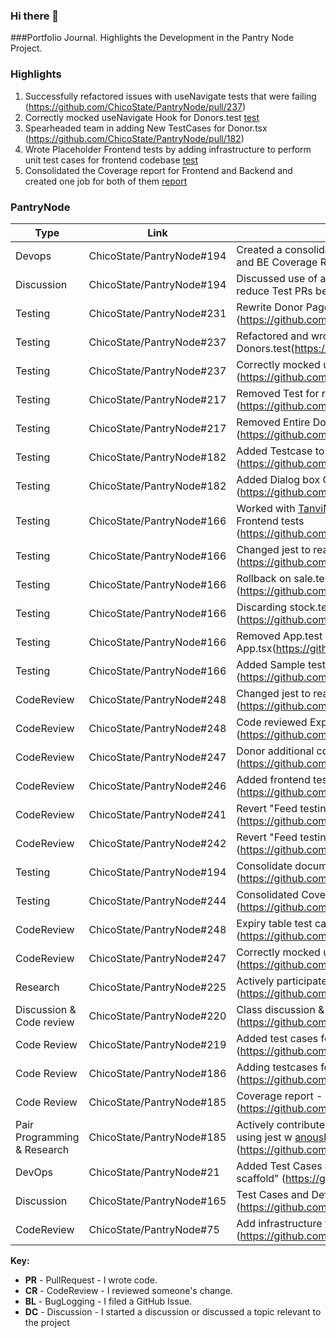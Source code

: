 ### Hi there 👋 
###Portfolio Journal. Highlights the Development in the Pantry Node Project. 
 
### Highlights

1. Successfully refactored  issues with useNavigate tests that were failing (https://github.com/ChicoState/PantryNode/pull/237)
2. Correctly mocked useNavigate Hook for Donors.test [test](https://github.com/ChicoState/PantryNode/pull/237)
3. Spearheaded team in adding New TestCases for Donor.tsx (https://github.com/ChicoState/PantryNode/pull/182)
4. Wrote Placeholder Frontend tests by adding infrastructure to perform unit test cases for frontend codebase [test](https://github.com/ChicoState/PantryNode/pull/166)
5. Consolidated the Coverage report for Frontend and Backend and created one job for both of them [report](https://github.com/ChicoState/PantryNode/pull/244)


### PantryNode

| Type       | Link                     | Notes                                      |
|------------|--------------------------|--------------------------------------------|
| Devops      | ChicoState/PantryNode#194 | Created a consolidated report using Jest to run single job for FE and BE Coverage Reports |
| Discussion  | ChicoState/PantryNode#194 | Discussed use of act to test github workflows using act to reduce Test PRs being created |
| Testing     | ChicoState/PantryNode#231 | Rewrite Donor Page Tests (https://github.com/ChicoState/PantryNode/issues/231)    | 
| Testing     | ChicoState/PantryNode#237 | Refactored and wrote code for useNavigate tests for Donors.test(https://github.com/ChicoState/PantryNode/pull/237)   | 
| Testing     | ChicoState/PantryNode#237 | Correctly mocked useNavigate Hook for Donors.test (https://github.com/ChicoState/PantryNode/pull/237)   | 
| Testing     | ChicoState/PantryNode#217 | Removed Test for refactoring (https://github.com/ChicoState/PantryNode/pull/217)    | 
| Testing     | ChicoState/PantryNode#217 | Removed Entire Donor Test to be rewritten (https://github.com/ChicoState/PantryNode/issues/217)    | 
| Testing     | ChicoState/PantryNode#182 | Added Testcase to check functioning of AddDonor bn (https://github.com/ChicoState/PantryNode/issues/182)    | 
| Testing     | ChicoState/PantryNode#182 | Added Dialog box Check for Add New Entry (https://github.com/ChicoState/PantryNode/issues/182)    | 
| Testing     | ChicoState/PantryNode#166 | Worked with [TanviMahajan11](https://github.com/TanviMahajan11) and [anoushka444](https://github.com/Anoushka444)Placeholder Frontend tests (https://github.com/ChicoState/PantryNode/issues/166)    | 
| Testing     | ChicoState/PantryNode#166 | Changed jest to react-scripts test (https://github.com/ChicoState/PantryNode/issues/166)    | 
| Testing     | ChicoState/PantryNode#166 | Rollback on sale.test +removing stock.test (axios) (https://github.com/ChicoState/PantryNode/issues/166)    | 
| Testing     | ChicoState/PantryNode#166 | Discarding stock.test.tsx to deal with axios se (https://github.com/ChicoState/PantryNode/issues/166)    | 
| Testing     | ChicoState/PantryNode#166 | Removed App.test due to evolving nature of App.tsx(https://github.com/ChicoState/PantryNode/issues/166)    | 
 | Testing     | ChicoState/PantryNode#166 | Added Sample testcases for Frontend components (https://github.com/ChicoState/PantryNode/issues/166)    | 
 | CodeReview     | ChicoState/PantryNode#248 | Changed jest to react-scripts test (https://github.com/ChicoState/PantryNode/pull/248)    | 
 | CodeReview     | ChicoState/PantryNode#248 | Code reviewed Expiry table test cases (https://github.com/ChicoState/PantryNode/pull/248)    | 
 | CodeReview     | ChicoState/PantryNode#247 | Donor additional coverage (https://github.com/ChicoState/PantryNode/pull/247)    | 
 | CodeReview     | ChicoState/PantryNode#246 | Added frontend test cases (https://github.com/ChicoState/PantryNode/pull/246)    | 
 | CodeReview     | ChicoState/PantryNode#241 | Revert "Feed testing for frontend" (https://github.com/ChicoState/PantryNode/pull/241)    | 
 | CodeReview     | ChicoState/PantryNode#242 | Revert "Feed testing for frontend" (https://github.com/ChicoState/PantryNode/pull/242)    | 
 | Testing     | ChicoState/PantryNode#194 | Consolidate documentation/reports with coverage (https://github.com/ChicoState/PantryNode/pull/194)    | 
 | Testing     | ChicoState/PantryNode#244 |  Consolidated Coverage Report for FE & BE (https://github.com/ChicoState/PantryNode/pull/244)    | 
 | CodeReview     | ChicoState/PantryNode#248 |  Expiry table test cases (https://github.com/ChicoState/PantryNode/pull/248)    | 
 | CodeReview     | ChicoState/PantryNode#247 |  Correctly mocked useNavigate Hook for Donors.test (https://github.com/ChicoState/PantryNode/pull/247)    | 
 | Research     | ChicoState/PantryNode#225 |  Actively participated in discussion (https://github.com/ChicoState/PantryNode/pull/225)    | 
 | Discussion & Code review     | ChicoState/PantryNode#220 |  Class discussion & Code review Readme Update (https://github.com/ChicoState/PantryNode/pull/220)    | 
 | Code Review     | ChicoState/PantryNode#219 |  Added test cases for frontend (https://github.com/ChicoState/PantryNode/pull/219)    | 
 | Code Review     | ChicoState/PantryNode#186 |  Adding testcases for frontend component (https://github.com/ChicoState/PantryNode/pull/186)    | 
 | Code Review     | ChicoState/PantryNode#185 |   Coverage report - FE  (https://github.com/ChicoState/PantryNode/pull/185)    | 
 | Pair Programming & Research     | ChicoState/PantryNode#185 |  Actively contributed to discussion on coverage report generation using jest w [anoushka444](https://github.com/Anoushka444) (https://github.com/ChicoState/PantryNode/pull/185)    | 
 | DevOps     | ChicoState/PantryNode#21 |  Added Test Cases and Defects sheet-Issue in "Add testing scaffold" (https://github.com/ChicoState/PantryNode/pull/21)    |
 | Discussion     | ChicoState/PantryNode#165 |  Test Cases and Defects sheet-Issue (https://github.com/ChicoState/PantryNode/pull/165)    | 
 | CodeReview     | ChicoState/PantryNode#75 |  Add infrastructure for automated testing (https://github.com/ChicoState/PantryNode/pull/75)    | 



**Key:**

- **PR** - PullRequest - I wrote code.
- **CR** - CodeReview - I reviewed someone's change.
- **BL** - BugLogging - I filed a GitHub Issue.
- **DC** - Discussion - I started a discussion or discussed a topic relevant to the project



<!--
**Anoushka444/Anoushka444** is a ✨ _special_ ✨ repository because its `README.md` (this file) appears on your GitHub profile.

Here are some ideas to get you started:

- 🔭 I’m currently working on ...
- 🌱 I’m currently learning ...
- 👯 I’m looking to collaborate on ...
- 🤔 I’m looking for help with ...
- 💬 Ask me about ...
- 📫 How to reach me: ...
- 😄 Pronouns: ...
- ⚡ Fun fact: ...
-->
